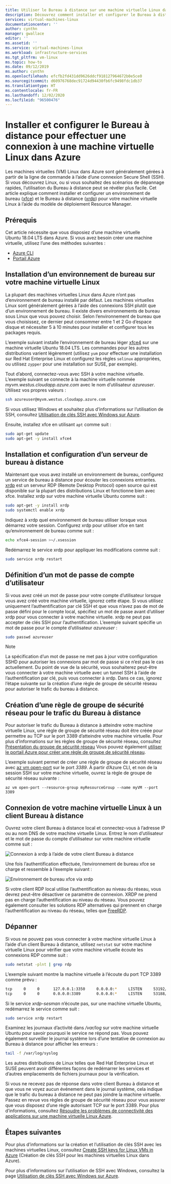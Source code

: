 ```yaml
---
title: Utiliser le Bureau à distance sur une machine virtuelle Linux dans Azure
description: Découvrez comment installer et configurer le Bureau à distance (xrdp) pour effectuer une connexion à une machine virtuelle Linux dans Azure à l’aide des outils graphiques
services: virtual-machines-linux
documentationcenter: ''
author: cynthn
manager: gwallace
editor: ''
ms.assetid: ''
ms.service: virtual-machines-linux
ms.workload: infrastructure-services
ms.tgt_pltfrm: vm-linux
ms.topic: how-to
ms.date: 09/12/2019
ms.author: cynthn
ms.openlocfilehash: efcfb2fd431dd9626ddcf918127964672b0e5ce0
ms.sourcegitcommit: d60976768dec91724d94430fb6fc9498fdc1db37
ms.translationtype: HT
ms.contentlocale: fr-FR
ms.lasthandoff: 12/02/2020
ms.locfileid: "96500476"
---
```

# <a name="install-and-configure-remote-desktop-to-connect-to-a-linux-vm-in-azure"></a>Installer et configurer le Bureau à distance pour effectuer une connexion à une machine virtuelle Linux dans Azure
Les machines virtuelles (VM) Linux dans Azure sont généralement gérées à partir de la ligne de commande à l’aide d’une connexion Secure Shell (SSH). Si vous découvrez Linux, ou si vous souhaitez des scénarios de dépannage rapides, l’utilisation du Bureau à distance peut se révéler plus facile. Cet article explique comment installer et configurer un environnement de bureau ([xfce](https://www.xfce.org)) et le Bureau à distance ([xrdp](http://xrdp.org)) pour votre machine virtuelle Linux à l’aide du modèle de déploiement Resource Manager.


## <a name="prerequisites"></a>Prérequis
Cet article nécessite que vous disposiez d’une machine virtuelle Ubuntu 18.04 LTS dans Azure. Si vous avez besoin créer une machine virtuelle, utilisez l’une des méthodes suivantes :

- [Azure CLI](quick-create-cli.md)
- [Portail Azure](quick-create-portal.md)


## <a name="install-a-desktop-environment-on-your-linux-vm"></a>Installation d’un environnement de bureau sur votre machine virtuelle Linux
La plupart des machines virtuelles Linux dans Azure n’ont pas d’environnement de bureau installé par défaut. Les machines virtuelles Linux sont généralement gérées à l’aide des connexions SSH plutôt que d’un environnement de bureau. Il existe divers environnements de bureau sous Linux que vous pouvez choisir. Selon l’environnement de bureau que vous choisissez, ce dernier peut consommer entre 1 et 2 Go d’espace disque et nécessiter 5 à 10 minutes pour installer et configurer tous les packages requis.

L’exemple suivant installe l’environnement de bureau léger [xfce4](https://www.xfce.org/) sur une machine virtuelle Ubuntu 18.04 LTS. Les commandes pour les autres distributions varient légèrement (utilisez `yum` pour effectuer une installation sur Red Hat Enterprise Linux et configurez les règles `selinux` appropriées, ou utilisez `zypper` pour une installation sur SUSE, par exemple).

Tout d’abord, connectez-vous avec SSH à votre machine virtuelle. L’exemple suivant se connecte à la machine virtuelle nommée *myvm.westus.cloudapp.azure.com* avec le nom d’utilisateur *azureuser*. Utilisez vos propres valeurs :

```bash
ssh azureuser@myvm.westus.cloudapp.azure.com
```

Si vous utilisez Windows et souhaitez plus d’informations sur l’utilisation de SSH, consultez [Utilisation de clés SSH avec Windows sur Azure](ssh-from-windows.md).

Ensuite, installez xfce en utilisant `apt` comme suit :

```bash
sudo apt-get update
sudo apt-get -y install xfce4
```

## <a name="install-and-configure-a-remote-desktop-server"></a>Installation et configuration d’un serveur de bureau à distance
Maintenant que vous avez installé un environnement de bureau, configurez un service de bureau à distance pour écouter les connexions entrantes. [xrdp](http://xrdp.org) est un serveur RDP (Remote Desktop Protocol) open source qui est disponible sur la plupart des distributions Linux et fonctionne bien avec xfce. Installez xrdp sur votre machine virtuelle Ubuntu comme suit :

```bash
sudo apt-get -y install xrdp
sudo systemctl enable xrdp
```

Indiquez à xrdp quel environnement de bureau utiliser lorsque vous démarrez votre session. Configurez xrdp pour utiliser xfce en tant qu’environnement de bureau comme suit :

```bash
echo xfce4-session >~/.xsession
```

Redémarrez le service xrdp pour appliquer les modifications comme suit :

```bash
sudo service xrdp restart
```


## <a name="set-a-local-user-account-password"></a>Définition d’un mot de passe de compte d’utilisateur
Si vous avez créé un mot de passe pour votre compte d’utilisateur lorsque vous avez créé votre machine virtuelle, ignorez cette étape. Si vous utilisez uniquement l’authentification par clé SSH et que vous n’avez pas de mot de passe défini pour le compte local, spécifiez un mot de passe avant d’utiliser xrdp pour vous connecter à votre machine virtuelle. xrdp ne peut pas accepter de clés SSH pour l’authentification. L’exemple suivant spécifie un mot de passe pour le compte d’utilisateur *azureuser* :

```bash
sudo passwd azureuser
```

> [!NOTE]
> La spécification d’un mot de passe ne met pas à jour votre configuration SSHD pour autoriser les connexions par mot de passe si ce n’est pas le cas actuellement. Du point de vue de la sécurité, vous souhaiterez peut-être vous connecter à votre machine virtuelle avec un tunnel SSH à l’aide de l’authentification par clé, puis vous connecter à xrdp. Dans ce cas, ignorez l’étape suivante sur la création d’une règle de groupe de sécurité réseau pour autoriser le trafic du bureau à distance.


## <a name="create-a-network-security-group-rule-for-remote-desktop-traffic"></a>Création d’une règle de groupe de sécurité réseau pour le trafic du Bureau à distance
Pour autoriser le trafic du Bureau à distance à atteindre votre machine virtuelle Linux, une règle de groupe de sécurité réseau doit être créée pour permettre au TCP sur le port 3389 d’atteindre votre machine virtuelle. Pour plus d’informations sur les règles de groupe de sécurité réseau, consultez [Présentation du groupe de sécurité réseau](../../virtual-network/network-security-groups-overview.md?toc=%2fazure%2fvirtual-machines%2flinux%2ftoc.json) Vous pouvez également [utiliser le portail Azure pour créer une règle de groupe de sécurité réseau](../windows/nsg-quickstart-portal.md?toc=%2fazure%2fvirtual-machines%2flinux%2ftoc.json).

L’exemple suivant permet de créer une règle de groupe de sécurité réseau avec [az vm open-port](/cli/azure/vm#az-vm-open-port) sur le port *3389*. À partir d’Azure CLI, et non de la session SSH sur votre machine virtuelle, ouvrez la règle de groupe de sécurité réseau suivante :

```azurecli
az vm open-port --resource-group myResourceGroup --name myVM --port 3389
```


## <a name="connect-your-linux-vm-with-a-remote-desktop-client"></a>Connexion de votre machine virtuelle Linux à un client Bureau à distance
Ouvrez votre client Bureau à distance local et connectez-vous à l’adresse IP ou au nom DNS de votre machine virtuelle Linux. Entrez le nom d’utilisateur et le mot de passe du compte d’utilisateur sur votre machine virtuelle comme suit :

![Connexion à xrdp à l’aide de votre client Bureau à distance](./media/use-remote-desktop/remote-desktop-client.png)

Une fois l’authentification effectuée, l’environnement de bureau xfce se charge et ressemble à l’exemple suivant :

![Environnement de bureau xfce via xrdp](./media/use-remote-desktop/xfce-desktop-environment.png)

Si votre client RDP local utilise l’authentification au niveau du réseau, vous devrez peut-être désactiver ce paramètre de connexion. XRDP ne prend pas en charge l’authentification au niveau du réseau. Vous pouvez également consulter les solutions RDP alternatives qui prennent en charge l’authentification au niveau du réseau, telles que [FreeRDP](https://www.freerdp.com).


## <a name="troubleshoot"></a>Dépanner
Si vous ne pouvez pas vous connecter à votre machine virtuelle Linux à l’aide d’un client Bureau à distance, utilisez `netstat` sur votre machine virtuelle Linux pour vérifier que votre machine virtuelle écoute les connexions RDP comme suit :

```bash
sudo netstat -plnt | grep rdp
```

L’exemple suivant montre la machine virtuelle à l’écoute du port TCP 3389 comme prévu :

```bash
tcp     0     0      127.0.0.1:3350     0.0.0.0:*     LISTEN     53192/xrdp-sesman
tcp     0     0      0.0.0.0:3389       0.0.0.0:*     LISTEN     53188/xrdp
```

Si le service *xrdp-sesman* n’écoute pas, sur une machine virtuelle Ubuntu, redémarrez le service comme suit :

```bash
sudo service xrdp restart
```

Examinez les journaux d’activité dans */var/log* sur votre machine virtuelle Ubuntu pour savoir pourquoi le service ne répond pas. Vous pouvez également surveiller le journal système lors d’une tentative de connexion au Bureau à distance pour afficher les erreurs :

```bash
tail -f /var/log/syslog
```

Les autres distributions de Linux telles que Red Hat Enterprise Linux et SUSE peuvent avoir différentes façons de redémarrer les services et d’autres emplacements de fichiers journaux pour la vérification.

Si vous ne recevez pas de réponse dans votre client Bureau à distance et que vous ne voyez aucun événement dans le journal système, cela indique que le trafic du bureau à distance ne peut pas joindre la machine virtuelle. Passez en revue vos règles de groupe de sécurité réseau pour vous assurer que vous disposez d’une règle autorisant TCP sur le port 3389. Pour plus d’informations, consultez [Résoudre les problèmes de connectivité des applications sur une machine virtuelle Linux Azure](../troubleshooting/troubleshoot-app-connection.md).


## <a name="next-steps"></a>Étapes suivantes
Pour plus d’informations sur la création et l’utilisation de clés SSH avec les machines virtuelles Linux, consultez [Create SSH keys for Linux VMs in Azure](mac-create-ssh-keys.md) (Création de clés SSH pour les machines virtuelles Linux dans Azure).

Pour plus d’informations sur l’utilisation de SSH avec Windows, consultez la page [Utilisation de clés SSH avec Windows sur Azure](ssh-from-windows.md).